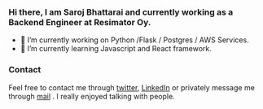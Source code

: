 ### Hi there, I am Saroj Bhattarai and currently working as a Backend Engineer at Resimator Oy.
- 🔭 I’m currently working on Python /Flask / Postgres / AWS Services.
- 🌱 I’m currently learning Javascript and React framework.



### Contact
Feel free to contact me through [twitter](https://www.twitter.com/3sarojbhattarai), [LinkedIn](https://www.linkedin.com/in/3sarojbhattarai/) or privately message me through [mail](mailto:sarojbhattarai2053@gmail.com) . I really enjoyed talking with people.



<!--
**thevirusx3/thevirusx3** is a ✨ _special_ ✨ repository because its `README.md` (this file) appears on your GitHub profile.

Here are some ideas to get you started:

- 🔭 I’m currently working on ...
- 🌱 I’m currently learning ...
- 👯 I’m looking to collaborate on ...
- 🤔 I’m looking for help with ...
- 💬 Ask me about ...
- 📫 How to reach me: ...
- 😄 Pronouns: ...
- ⚡ Fun fact: ...
-->
